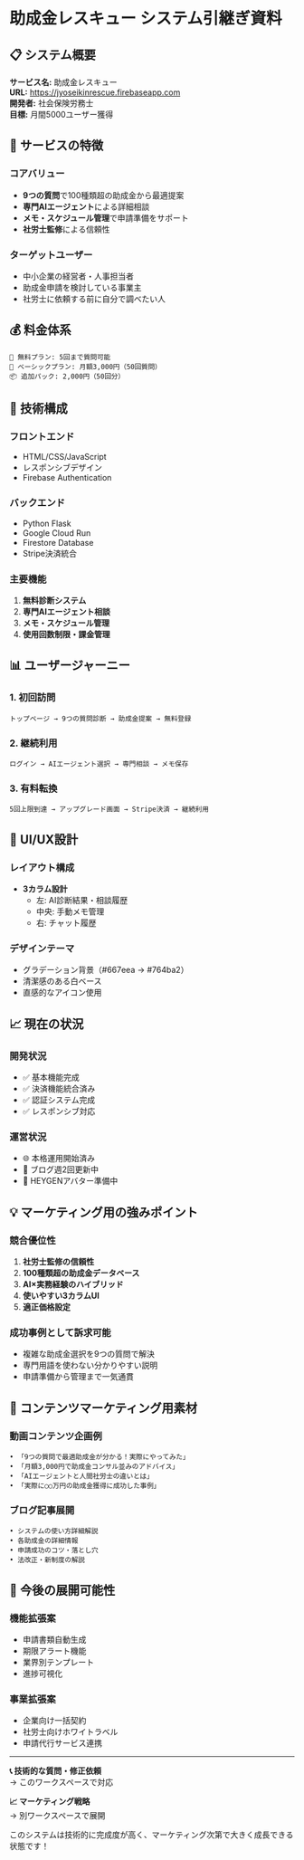 # 助成金レスキュー システム引継ぎ資料

## 📋 システム概要

**サービス名:** 助成金レスキュー  
**URL:** https://jyoseikinrescue.firebaseapp.com  
**開発者:** 社会保険労務士  
**目標:** 月間5000ユーザー獲得  

## 🎯 サービスの特徴

### コアバリュー
- **9つの質問**で100種類超の助成金から最適提案
- **専門AIエージェント**による詳細相談
- **メモ・スケジュール管理**で申請準備をサポート
- **社労士監修**による信頼性

### ターゲットユーザー
- 中小企業の経営者・人事担当者
- 助成金申請を検討している事業主
- 社労士に依頼する前に自分で調べたい人

## 💰 料金体系

```
📱 無料プラン: 5回まで質問可能
💎 ベーシックプラン: 月額3,000円（50回質問）
📦 追加パック: 2,000円（50回分）
```

## 🔧 技術構成

### フロントエンド
- HTML/CSS/JavaScript
- レスポンシブデザイン
- Firebase Authentication

### バックエンド
- Python Flask
- Google Cloud Run
- Firestore Database
- Stripe決済統合

### 主要機能
1. **無料診断システム**
2. **専門AIエージェント相談**
3. **メモ・スケジュール管理**
4. **使用回数制限・課金管理**

## 📊 ユーザージャーニー

### 1. 初回訪問
```
トップページ → 9つの質問診断 → 助成金提案 → 無料登録
```

### 2. 継続利用
```
ログイン → AIエージェント選択 → 専門相談 → メモ保存
```

### 3. 有料転換
```
5回上限到達 → アップグレード画面 → Stripe決済 → 継続利用
```

## 🎨 UI/UX設計

### レイアウト構成
- **3カラム設計**
  - 左: AI診断結果・相談履歴
  - 中央: 手動メモ管理
  - 右: チャット履歴

### デザインテーマ
- グラデーション背景（#667eea → #764ba2）
- 清潔感のある白ベース
- 直感的なアイコン使用

## 📈 現在の状況

### 開発状況
- ✅ 基本機能完成
- ✅ 決済機能統合済み
- ✅ 認証システム完成
- ✅ レスポンシブ対応

### 運営状況
- 🌐 本格運用開始済み
- 📝 ブログ週2回更新中
- 🎥 HEYGENアバター準備中

## 💡 マーケティング用の強みポイント

### 競合優位性
1. **社労士監修の信頼性**
2. **100種類超の助成金データベース**
3. **AI×実務経験のハイブリッド**
4. **使いやすい3カラムUI**
5. **適正価格設定**

### 成功事例として訴求可能
- 複雑な助成金選択を9つの質問で解決
- 専門用語を使わない分かりやすい説明
- 申請準備から管理まで一気通貫

## 📝 コンテンツマーケティング用素材

### 動画コンテンツ企画例
```
• 「9つの質問で最適助成金が分かる！実際にやってみた」
• 「月額3,000円で助成金コンサル並みのアドバイス」
• 「AIエージェントと人間社労士の違いとは」
• 「実際に○○万円の助成金獲得に成功した事例」
```

### ブログ記事展開
```
• システムの使い方詳細解説
• 各助成金の詳細情報
• 申請成功のコツ・落とし穴
• 法改正・新制度の解説
```

## 🚀 今後の展開可能性

### 機能拡張案
- 申請書類自動生成
- 期限アラート機能
- 業界別テンプレート
- 進捗可視化

### 事業拡張案
- 企業向け一括契約
- 社労士向けホワイトラベル
- 申請代行サービス連携

---

**📞 技術的な質問・修正依頼**  
→ このワークスペースで対応

**📈 マーケティング戦略**  
→ 別ワークスペースで展開

このシステムは技術的に完成度が高く、マーケティング次第で大きく成長できる状態です！